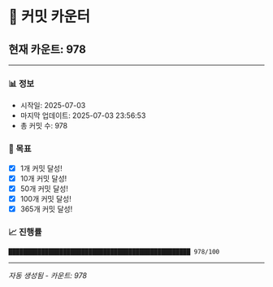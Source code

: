 # 🔢 커밋 카운터

## 현재 카운트: 978

---

### 📊 정보
- 시작일: 2025-07-03
- 마지막 업데이트: 2025-07-03 23:56:53
- 총 커밋 수: 978

### 🎯 목표
- [x] 1개 커밋 달성!
- [x] 10개 커밋 달성!
- [x] 50개 커밋 달성!
- [x] 100개 커밋 달성!
- [x] 365개 커밋 달성!

### 📈 진행률
```
██████████████████████████████████████████████████ 978/100
```

---
*자동 생성됨 - 카운트: 978*
